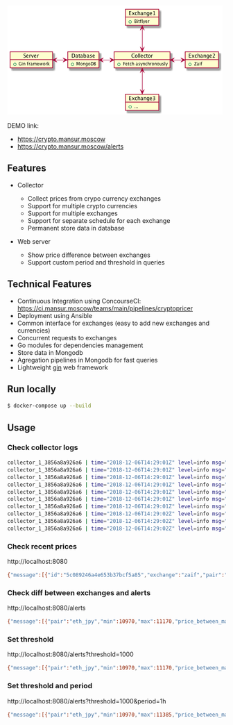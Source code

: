 ![screenshot](cryptopricer.png "Screenshot")

DEMO link: 
* https://crypto.mansur.moscow
* https://crypto.mansur.moscow/alerts

## Features

* Collector
  * Collect prices from crypo currency exchanges
  * Support for multiple crypto currencies
  * Support for multiple exchanges
  * Support for separate schedule for each exchange
  * Permanent store data in database

* Web server
  * Show price difference between exchanges
  * Support custom period and threshold in queries

## Technical Features

* Continuous Integration using ConcourseCI: https://ci.mansur.moscow/teams/main/pipelines/cryptopricer
* Deployment using Ansible
* Common interface for exchanges (easy to add new exchanges and currencies)
* Concurrent requests to exchanges
* Go modules for dependencies management
* Store data in Mongodb
* Agregation pipelines in Mongodb for fast queries
* Lightweight [gin](https://github.com/gin-gonic/gin) web framework

## Run locally

```bash
$ docker-compose up --build
```

## Usage

### Check collector logs

```bash
collector_1_3856a8a926a6 | time="2018-12-06T14:29:01Z" level=info msg="Fetching price" exchange=bitflyer pair=BTC_JPY
collector_1_3856a8a926a6 | time="2018-12-06T14:29:01Z" level=info msg="Fetching price" exchange=zaif pair=btc_jpy
collector_1_3856a8a926a6 | time="2018-12-06T14:29:01Z" level=info msg="Fetching price" exchange=zaif pair=eth_jpy
collector_1_3856a8a926a6 | time="2018-12-06T14:29:01Z" level=info msg="Fetching price" exchange=zaif pair=eth_btc
collector_1_3856a8a926a6 | time="2018-12-06T14:29:01Z" level=info msg="Fetching price" exchange=bitflyer pair=ETH_BTC
collector_1_3856a8a926a6 | time="2018-12-06T14:29:01Z" level=info msg="Commiting result" error="<nil>" exchange=bitflyer pair=BTC_JPY price=414313 timestamp="2018-12-06 14:29:01 +0000 UTC"
collector_1_3856a8a926a6 | time="2018-12-06T14:29:01Z" level=info msg="Commiting result" error="<nil>" exchange=bitflyer pair=ETH_BTC price=0.02635 timestamp="2018-12-06 14:29:01 +0000 UTC"
collector_1_3856a8a926a6 | time="2018-12-06T14:29:02Z" level=info msg="Commiting result" error="<nil>" exchange=zaif pair=eth_btc price=0.0265 timestamp="2018-12-06 14:29:02.047872 +0000 UTC m=+660.167063801"
collector_1_3856a8a926a6 | time="2018-12-06T14:29:02Z" level=info msg="Commiting result" error="<nil>" exchange=zaif pair=eth_jpy price=11155 timestamp="2018-12-06 14:29:02.0490139 +0000 UTC m=+660.168206001"
collector_1_3856a8a926a6 | time="2018-12-06T14:29:02Z" level=info msg="Commiting result" error="<nil>" exchange=zaif pair=btc_jpy price=415190 timestamp="2018-12-06 14:29:02.0638324 +0000 UTC m=+660.183024401"
```

### Check recent prices

http://localhost:8080

```bash
{"message":[{"id":"5c089246a4e653b37bcf5a85","exchange":"zaif","pair":"btc_jpy","price":419280,"datetime":"2018-12-06T12:06:46.741+09:00"},{"id":"5c08925da4e653b37bcf5a9a","exchange":"bitflyer","pair":"btc_jpy","price":419042,"datetime":"2018-12-06T12:07:12+09:00"},{"id":"5c08925da4e653b37bcf5a9c","exchange":"zaif","pair":"btc_jpy","price":419265,"datetime":"2018-12-06T12:07:09.526+09:00"},{"id":"5c08926ba4e653b37bcf5aa6","exchange":"zaif","pair":"btc_jpy","price":419000,"datetime":"2018-12-06T12:07:23.276+09:00"},{"id":"5c089287a4e653b37bcf5ab5","exchange":"bitflyer","pair":"btc_jpy","price":419163,"datetime":"2018-12-06T12:07:55+09:00"}]}
```

### Check diff between exchanges and alerts

http://localhost:8080/alerts

```bash
{"message":[{"pair":"eth_jpy","min":10970,"max":11170,"price_between_max_min":200,"datetime":"2018-12-06T22:39:50.268+09:00","alert":true},{"pair":"eth_btc","min":0.02635,"max":0.0265,"price_between_max_min":0.00015000000000000083,"datetime":"2018-12-06T22:39:50.268+09:00","alert":false},{"pair":"btc_jpy","min":407001,"max":410558,"price_between_max_min":3557,"datetime":"2018-12-06T22:39:50.268+09:00","alert":true}]}
```

### Set threshold

http://localhost:8080/alerts?threshold=1000

```bash
{"message":[{"pair":"eth_jpy","min":10970,"max":11170,"price_between_max_min":200,"datetime":"2018-12-06T22:40:47.612+09:00","alert":false},{"pair":"eth_btc","min":0.02635,"max":0.0265,"price_between_max_min":0.00015000000000000083,"datetime":"2018-12-06T22:40:47.612+09:00","alert":false},{"pair":"btc_jpy","min":407001,"max":410558,"price_between_max_min":3557,"datetime":"2018-12-06T22:40:47.612+09:00","alert":true}]}
```

### Set threshold and period

http://localhost:8080/alerts?threshold=1000&period=1h

```bash
{"message":[{"pair":"eth_jpy","min":10970,"max":11385,"price_between_max_min":415,"datetime":"2018-12-06T22:41:17.143+09:00","alert":false},{"pair":"eth_btc","min":0.02635,"max":0.0265,"price_between_max_min":0.00015000000000000083,"datetime":"2018-12-06T22:41:17.143+09:00","alert":false},{"pair":"btc_jpy","min":407001,"max":410558,"price_between_max_min":3557,"datetime":"2018-12-06T22:41:17.143+09:00","alert":true}]}
```
